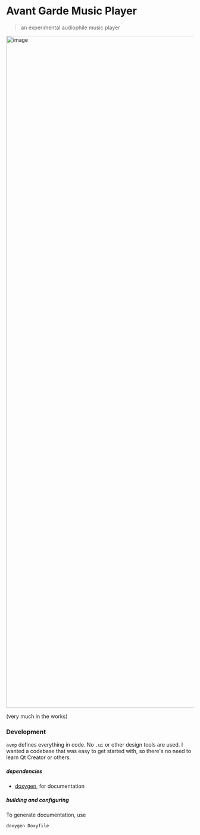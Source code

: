 # Avant Garde Music Player

> an experimental audiophile music player

<img width="2880" height="1800" alt="image" src="https://github.com/user-attachments/assets/788e2655-f417-44dc-aa6a-a2a5479224d9" />

(very much in the works)



### Development

`avmp` defines everything in code. No `.ui` or other design tools
are used. I wanted a codebase that was easy to get started with,
so there's no need to learn Qt Creator or others.



##### dependencies

- [doxygen](https://doxygen.nl/), for documentation



##### building and configuring

To generate documentation, use

`doxygen Doxyfile`
